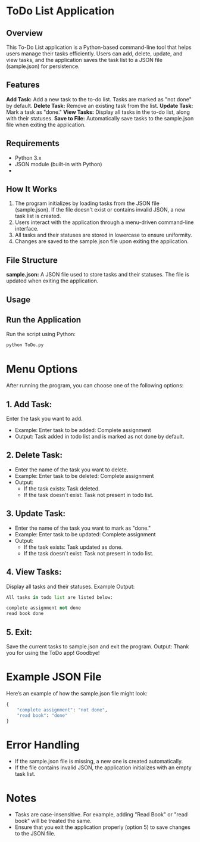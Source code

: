 # ToDo List Application
## Overview
This To-Do List application is a Python-based command-line tool that helps users manage their tasks efficiently. Users can add, delete, update, and view tasks, and the application saves the task list to a JSON file (sample.json) for persistence.

## Features
**Add Task:** Add a new task to the to-do list. Tasks are marked as "not done" by default.
**Delete Task:** Remove an existing task from the list.
**Update Task:** Mark a task as "done."
**View Tasks:** Display all tasks in the to-do list, along with their statuses.
**Save to File:** Automatically save tasks to the sample.json file when exiting the application.

## Requirements
- Python 3.x
- JSON module (built-in with Python)
- 
## How It Works
1. The program initializes by loading tasks from the JSON file (sample.json). If the file doesn't exist or contains invalid JSON, a new task list is created.
2. Users interact with the application through a menu-driven command-line interface.
3. All tasks and their statuses are stored in lowercase to ensure uniformity.
4. Changes are saved to the sample.json file upon exiting the application.

## File Structure
**sample.json:** A JSON file used to store tasks and their statuses. The file is updated when exiting the application.

## Usage
## Run the Application
Run the script using Python:

```python
python ToDo.py
```
# Menu Options
After running the program, you can choose one of the following options:

## 1. Add Task:

Enter the task you want to add.
- Example: Enter task to be added: Complete assignment
- Output: Task added in todo list and is marked as not done by default.
## 2. Delete Task:

- Enter the name of the task you want to delete.
- Example: Enter task to be deleted: Complete assignment
- Output:
    - If the task exists: Task deleted.
    - If the task doesn't exist: Task not present in todo list.
## 3. Update Task:

- Enter the name of the task you want to mark as "done."
- Example: Enter task to be updated: Complete assignment
- Output:
   - If the task exists: Task updated as done.
   - If the task doesn't exist: Task not present in todo list.
## 4. View Tasks:

Display all tasks and their statuses.
Example Output:
```python
All tasks in todo list are listed below:

complete assignment not done
read book done
```
## 5. Exit:

Save the current tasks to sample.json and exit the program.
Output: Thank you for using the ToDo app! Goodbye!

# Example JSON File
Here’s an example of how the sample.json file might look:
```python
{
    "complete assignment": "not done",
    "read book": "done"
}
```

# Error Handling
- If the sample.json file is missing, a new one is created automatically.
- If the file contains invalid JSON, the application initializes with an empty task list.
# Notes
- Tasks are case-insensitive. For example, adding "Read Book" or "read book" will be treated the same.
- Ensure that you exit the application properly (option 5) to save changes to the JSON file.
